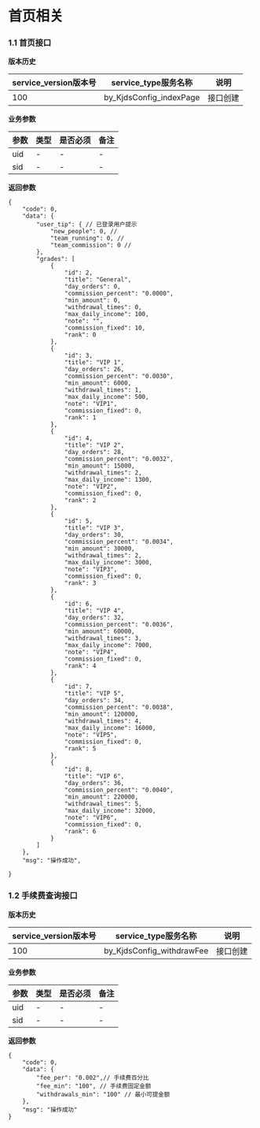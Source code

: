 # 首页相关


### 1.1 首页接口


**版本历史**

|service_version版本号|service_type服务名称|说明|
|----|---|---|
|100|by_KjdsConfig_indexPage|接口创建|

**业务参数**

|参数 |类型|是否必须|备注|
| ---------------- | ------------------------ | ------------------------ | ------------------------ |
|uid|-|-|-|
|sid|-|-|-|

**返回参数** 
```
{
    "code": 0,
    "data": {
        "user_tip": { // 已登录用户提示
            "new_people": 0, // 
            "team_running": 0, // 
            "team_commission": 0 //
        },
        "grades": [ 
            {
                "id": 2,
                "title": "General",
                "day_orders": 0,
                "commission_percent": "0.0000",
                "min_amount": 0,
                "withdrawal_times": 0,
                "max_daily_income": 100,
                "note": "",
                "commission_fixed": 10,
                "rank": 0
            },
            {
                "id": 3,
                "title": "VIP 1",
                "day_orders": 26,
                "commission_percent": "0.0030",
                "min_amount": 6000,
                "withdrawal_times": 1,
                "max_daily_income": 500,
                "note": "VIP1",
                "commission_fixed": 0,
                "rank": 1
            },
            {
                "id": 4,
                "title": "VIP 2",
                "day_orders": 28,
                "commission_percent": "0.0032",
                "min_amount": 15000,
                "withdrawal_times": 2,
                "max_daily_income": 1300,
                "note": "VIP2",
                "commission_fixed": 0,
                "rank": 2
            },
            {
                "id": 5,
                "title": "VIP 3",
                "day_orders": 30,
                "commission_percent": "0.0034",
                "min_amount": 30000,
                "withdrawal_times": 2,
                "max_daily_income": 3000,
                "note": "VIP3",
                "commission_fixed": 0,
                "rank": 3
            },
            {
                "id": 6,
                "title": "VIP 4",
                "day_orders": 32,
                "commission_percent": "0.0036",
                "min_amount": 60000,
                "withdrawal_times": 3,
                "max_daily_income": 7000,
                "note": "VIP4",
                "commission_fixed": 0,
                "rank": 4
            },
            {
                "id": 7,
                "title": "VIP 5",
                "day_orders": 34,
                "commission_percent": "0.0038",
                "min_amount": 120000,
                "withdrawal_times": 4,
                "max_daily_income": 16000,
                "note": "VIP5",
                "commission_fixed": 0,
                "rank": 5
            },
            {
                "id": 8,
                "title": "VIP 6",
                "day_orders": 36,
                "commission_percent": "0.0040",
                "min_amount": 220000,
                "withdrawal_times": 5,
                "max_daily_income": 32000,
                "note": "VIP6",
                "commission_fixed": 0,
                "rank": 6
            }
        ]
    },
    "msg": "操作成功",
    
}
```


### 1.2 手续费查询接口


**版本历史**

|service_version版本号|service_type服务名称|说明|
|----|---|---|
|100|by_KjdsConfig_withdrawFee|接口创建|

**业务参数**

|参数 |类型|是否必须|备注|
| ---------------- | ------------------------ | ------------------------ | ------------------------ |
|uid|-|-|-|
|sid|-|-|-|

**返回参数** 
```
{
    "code": 0,
    "data": {
        "fee_per": "0.002",// 手续费百分比
        "fee_min": "100", // 手续费固定金额
        "withdrawals_min": "100" // 最小可提金额
    },
    "msg": "操作成功"
}
```



